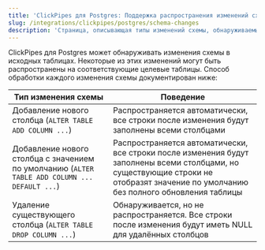 ```yaml
---
title: 'ClickPipes для Postgres: Поддержка распространения изменений схемы'
slug: /integrations/clickpipes/postgres/schema-changes
description: 'Страница, описывающая типы изменений схемы, обнаруживаемые ClickPipes в исходных таблицах'
---
```


ClickPipes для Postgres может обнаруживать изменения схемы в исходных таблицах. Некоторые из этих изменений могут быть распространены на соответствующие целевые таблицы. Способ обработки каждого изменения схемы документирован ниже:

| Тип изменения схемы                                                                  | Поведение                             |
| ----------------------------------------------------------------------------------- | ------------------------------------- |
| Добавление нового столбца (`ALTER TABLE ADD COLUMN ...`)                           | Распространяется автоматически, все строки после изменения будут заполнены всеми столбцами                                                                         |
| Добавление нового столбца с значением по умолчанию (`ALTER TABLE ADD COLUMN ... DEFAULT ...`) | Распространяется автоматически, все строки после изменения будут заполнены всеми столбцами, но существующие строки не отобразят значение по умолчанию без полного обновления таблицы |
| Удаление существующего столбца (`ALTER TABLE DROP COLUMN ...`)                     | Обнаруживается, но не распространяется. Все строки после изменения будут иметь NULL для удалённых столбцов                                                                |
